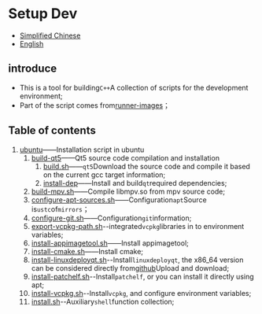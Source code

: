 # Setup Dev

-   [Simplified Chinese](README.md)
-   [English](README.en.md)

## introduce

-   This is a tool for building`C++`A collection of scripts for the development environment;
-   Part of the script comes from[runner-images](https://github.com/actions/runner-images)；

## Table of contents

1.  [ubuntu](ubuntu)——Installation script in ubuntu
    1.  [build-qt5](/ubuntu/build-qt5)——Qt5 source code compilation and installation
        1.  [build.sh](/ubuntu/build-qt5/build.sh)——`qt5`Download the source code and compile it based on the current gcc target information;
        2.  [install-dep](/ubuntu/build-qt5/install-dep.sh)——Install and build`qt`required dependencies;
    2.  [build-mpv.sh](/ubuntu/build-mpv.sh)——Compile libmpv.so from mpv source code;
    3.  [configure-apt-sources.sh](/ubuntu/configure-apt-sources.sh)——Configuration`apt`Source is`ustc`of`mirrors`；
    4.  [configure-git.sh](/ubuntu/configure-git.sh)——Configuration`git`information;
    5.  [export-vcpkg-path.sh](/ubuntu/export-vcpkg-path.sh)--integrated`vcpkg`libraries in to environment variables;
    6.  [install-appimagetool.sh](/ubuntu/install-appimagetool.sh)——Install appimagetool;
    7.  [install-cmake.sh](/ubuntu/install-cmake.sh)——Install cmake;
    8.  [install-linuxdeployqt.sh](/ubuntu/install-linuxdeployqt.sh)--Install`linuxdeployqt`, the x86_64 version can be considered directly from[github](https://github.com/probonopd/linuxdeployqt/releases/download/continuous/linuxdeployqt-continuous-x86_64.AppImage)Upload and download;
    9.  [install-patchelf.sh](/ubuntu/install-patchelf.sh)--Install`patchelf`, or you can install it directly using apt;
    10. [install-vcpkg.sh](/ubuntu/install-vcpkg.sh)--Install`vcpkg`, and configure environment variables;
    11. [install.sh](/ubuntu/install.sh)--Auxiliary`shell`function collection;
